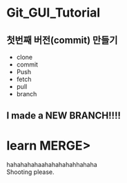 # Git_GUI_Tutorial

## 첫번째 버전(commit) 만들기
- clone
- commit
- Push
- fetch
- pull
- branch
## I made a NEW BRANCH!!!!
# learn MERGE>
hahahahahaahahahahahhahaha  
Shooting please.  
